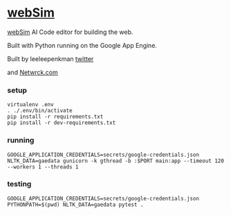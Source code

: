 [webSim](https://webSim.netwrck.com)
==================

[webSim](https://webSim.netwrck.com) AI Code editor for building the web.

Built with Python running on the Google App Engine.

Built by leeleepenkman [twitter](https://twitter.com/leeleepenkman)

and [Netwrck.com](https://netwrck.com)
### setup

```
virtualenv .env
. ./.env/bin/activate
pip install -r requirements.txt
pip install -r dev-requirements.txt
```

### running


```
GOOGLE_APPLICATION_CREDENTIALS=secrets/google-credentials.json NLTK_DATA=gaedata gunicorn -k gthread -b :$PORT main:app --timeout 120 --workers 1 --threads 1
```

### testing

```
GOOGLE_APPLICATION_CREDENTIALS=secrets/google-credentials.json PYTHONPATH=$(pwd) NLTK_DATA=gaedata pytest .
```
